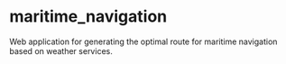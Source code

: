 # maritime_navigation
Web application for generating the optimal route for maritime navigation based on weather services.
